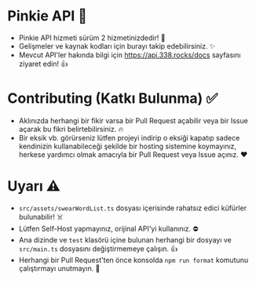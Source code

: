 # Pinkie API 🦄
- Pinkie API hizmeti sürüm 2 hizmetinizdedir! 👀
- Gelişmeler ve kaynak kodları için burayı takip edebilirsiniz. ✨
- Mevcut API'ler hakında bilgi için https://api.338.rocks/docs sayfasını ziyaret edin! 👍

# Contributing (Katkı Bulunma) ✅
- Aklınızda herhangi bir fikir varsa bir Pull Request açabilir veya bir Issue açarak bu fikri belirtebilirsiniz. 🔥
- Bir eksik vb. görürseniz lütfen projeyi indirip o eksiği kapatıp sadece kendinizin kullanabileceği şekilde bir hosting sistemine koymayınız, herkese yardımcı olmak amacıyla bir Pull Request veya Issue açınız. ❤

# Uyarı ⚠️
- `src/assets/swearWordList.ts` dosyası içerisinde rahatsız edici küfürler bulunabilir! ☠️
- Lütfen Self-Host yapmayınız, orijinal API'yi kullanınız. ⛔
- Ana dizinde ve `test` klasörü içine bulunan herhangi bir dosyayı ve `src/main.ts` dosyasını değiştirmemeye çalışın. 👍
- Herhangi bir Pull Request'ten önce konsolda `npm run format` komutunu çalıştırmayı unutmayın. 🧹
